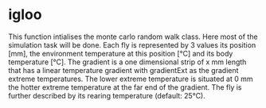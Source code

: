 # igloo
This function intialises the monte carlo random walk class. Here most of the simulation task will be done. Each fly is represented by 3 values its position [mm], the environment temperature at this position [°C] and its body temperature [°C]. The gradient is a one dimensional strip of x mm length that has a linear temperature gradient with gradientExt as the gradient extreme temperatures. The lower extreme temperature is situated at 0 mm the hotter extreme temperature at the far end of the gradient. The fly is further described by its rearing temperature (default: 25°C).
